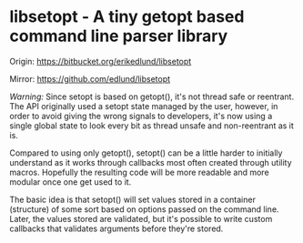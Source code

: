 
# libsetopt - A tiny getopt based command line parser library

Origin: https://bitbucket.org/erikedlund/libsetopt

Mirror: https://github.com/edlund/libsetopt

*Warning:* Since setopt is based on getopt(), it's not thread
safe or reentrant. The API originally used a setopt state
managed by the user, however, in order to avoid giving the
wrong signals to developers, it's now using a single global
state to look every bit as thread unsafe and non-reentrant as
it is.

Compared to using only getopt(), setopt() can be a little
harder to initially understand as it works through callbacks
most often created through utility macros. Hopefully the
resulting code will be more readable and more modular once
one get used to it.

The basic idea is that setopt() will set values stored in a
container (structure) of some sort based on options passed
on the command line. Later, the values stored are validated,
but it's possible to write custom callbacks that validates
arguments before they're stored.

